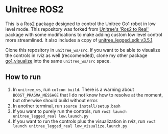 # Unitree ROS2

This is a Ros2 package designed to control the Unitree Go1 robot in low level mode. This repository was forked from 
[Unitree's 'Ros2 to Real'](https://github.com/unitreerobotics/unitree_ros2_to_real) package with some modifications to make adding custom low level control more streamlined. It also includes a copy of [unitree_legged_sdk v3.5.1](https://github.com/unitreerobotics/unitree_legged_sdk/releases/tag/v3.5.1).

Clone this repository in `unitree_ws/src`. If you want to be able to visualize the controls
in rviz as well (reccomended), clone my other package [go1_visualize](https://github.com/katie-hughes/go1_description)
into the same `unitree_ws/src` space.

## How to run
1. In `unitree_ws`, run `colcon build`. There is a warning about `BOOST_PRAGMA_MESSAGE` that I do not know how to resolve at the moment, but otherwise should build without error.
2. In another terminal, run `source install/setup.bash`
3. If you want to purely run the controls, run `ros2 launch unitree_legged_real low.launch.py`
4. If you want to run the controls plus the visualization in rviz, run `ros2 launch unitree_legged_real low_visualize.launch.py`


